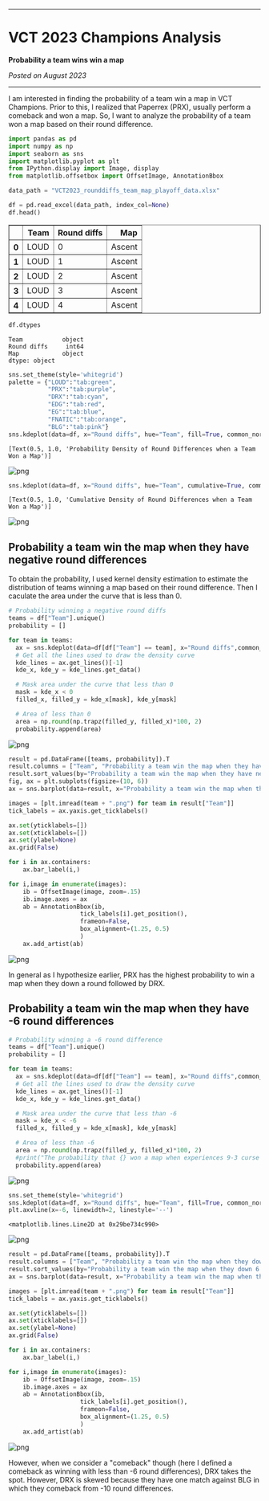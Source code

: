 <script type="text/x-mathjax-config">
    MathJax.Hub.Config({
        tex2jax: {
        skipTags: ['script', 'noscript', 'style', 'textarea', 'pre'],
        inlineMath: [['$','$']]
        }
    });
    </script>
      
<script type="text/javascript" async src="https://cdn.mathjax.org/mathjax/latest/MathJax.js?config=TeX-MML-AM_CHTML"> </script>

***

# VCT 2023 Champions Analysis

**Probability a team wins win a map**

*Posted on August 2023*

***

I am interested in finding the probability of a team win a map in VCT Champions. Prior to this, I realized that Paperrex (PRX), usually perform a comeback and won a map. So, I want to analyze the probability of a team won a map based on their round difference.


```python
import pandas as pd
import numpy as np
import seaborn as sns
import matplotlib.pyplot as plt
from IPython.display import Image, display
from matplotlib.offsetbox import OffsetImage, AnnotationBbox
```


```python
data_path = "VCT2023_rounddiffs_team_map_playoff_data.xlsx"

df = pd.read_excel(data_path, index_col=None)
df.head()
```




<div>
<style scoped>
    .dataframe tbody tr th:only-of-type {
        vertical-align: middle;
    }

    .dataframe tbody tr th {
        vertical-align: top;
    }

    .dataframe thead th {
        text-align: right;
    }
</style>
<table border="1" class="dataframe">
  <thead>
    <tr style="text-align: right;">
      <th></th>
      <th>Team</th>
      <th>Round diffs</th>
      <th>Map</th>
    </tr>
  </thead>
  <tbody>
    <tr>
      <th>0</th>
      <td>LOUD</td>
      <td>0</td>
      <td>Ascent</td>
    </tr>
    <tr>
      <th>1</th>
      <td>LOUD</td>
      <td>1</td>
      <td>Ascent</td>
    </tr>
    <tr>
      <th>2</th>
      <td>LOUD</td>
      <td>2</td>
      <td>Ascent</td>
    </tr>
    <tr>
      <th>3</th>
      <td>LOUD</td>
      <td>3</td>
      <td>Ascent</td>
    </tr>
    <tr>
      <th>4</th>
      <td>LOUD</td>
      <td>4</td>
      <td>Ascent</td>
    </tr>
  </tbody>
</table>
</div>




```python
df.dtypes
```




    Team           object
    Round diffs     int64
    Map            object
    dtype: object




```python
sns.set_theme(style='whitegrid')
palette = {"LOUD":"tab:green",
           "PRX":"tab:purple",
           "DRX":"tab:cyan",
           "EDG":"tab:red",
           "EG":"tab:blue",
           "FNATIC":"tab:orange",
           "BLG":"tab:pink"}
sns.kdeplot(data=df, x="Round diffs", hue="Team", fill=True, common_norm=False, palette=palette).set(title="Probability Density of Round Differences when a Team Won a Map")
```




    [Text(0.5, 1.0, 'Probability Density of Round Differences when a Team Won a Map')]




    
![png](output_5_1.png)
    



```python
sns.kdeplot(data=df, x="Round diffs", hue="Team", cumulative=True, common_norm=False, palette=palette).set(title="Cumulative Density of Round Differences when a Team Won a Map")
```




    [Text(0.5, 1.0, 'Cumulative Density of Round Differences when a Team Won a Map')]




    
![png](output_6_1.png)
    


## Probability a team win the map when they have negative round differences

To obtain the probability, I used kernel density estimation to estimate the distribution of teams winning a map based on their round difference. Then I caculate the area under the curve that is less than 0.


```python
# Probability winning a negative round diffs
teams = df["Team"].unique()
probability = []

for team in teams:
  ax = sns.kdeplot(data=df[df["Team"] == team], x="Round diffs",common_norm=False, color="blue")
  # Get all the lines used to draw the density curve
  kde_lines = ax.get_lines()[-1]
  kde_x, kde_y = kde_lines.get_data()

  # Mask area under the curve that less than 0
  mask = kde_x < 0
  filled_x, filled_y = kde_x[mask], kde_y[mask]

  # Area of less than 0
  area = np.round(np.trapz(filled_y, filled_x)*100, 2)
  probability.append(area)
```


    
![png](output_9_0.png)
    



```python
result = pd.DataFrame([teams, probability]).T
result.columns = ["Team", "Probability a team win the map when they have negative round differences (in %)"]
result.sort_values(by="Probability a team win the map when they have negative round differences (in %)", ascending=False, inplace=True)
fig, ax = plt.subplots(figsize=(10, 6))
ax = sns.barplot(data=result, x="Probability a team win the map when they have negative round differences (in %)", y="Team", palette=palette)

images = [plt.imread(team + ".png") for team in result["Team"]]
tick_labels = ax.yaxis.get_ticklabels()

ax.set(yticklabels=[])
ax.set(xticklabels=[])
ax.set(ylabel=None)
ax.grid(False)

for i in ax.containers:
    ax.bar_label(i,)

for i,image in enumerate(images):
    ib = OffsetImage(image, zoom=.15)
    ib.image.axes = ax
    ab = AnnotationBbox(ib,
                    tick_labels[i].get_position(),
                    frameon=False,
                    box_alignment=(1.25, 0.5)
                    )
    ax.add_artist(ab)
```


    
![png](output_10_0.png)
    


In general as I hypothesize earlier, PRX has the highest probability to win a map when they down a round followed by DRX.

## Probability a team win the map when they have -6 round differences


```python
# Probability winning a -6 round difference
teams = df["Team"].unique()
probability = []

for team in teams:
  ax = sns.kdeplot(data=df[df["Team"] == team], x="Round diffs",common_norm=False, color="blue")
  # Get all the lines used to draw the density curve
  kde_lines = ax.get_lines()[-1]
  kde_x, kde_y = kde_lines.get_data()

  # Mask area under the curve that less than -6
  mask = kde_x < -6
  filled_x, filled_y = kde_x[mask], kde_y[mask]

  # Area of less than -6
  area = np.round(np.trapz(filled_y, filled_x)*100, 2)
  #print("The probability that {} won a map when experiences 9-3 curse is: {}%".format(team, area))
  probability.append(area)
```


    
![png](output_13_0.png)
    



```python
sns.set_theme(style='whitegrid')
sns.kdeplot(data=df, x="Round diffs", hue="Team", fill=True, common_norm=False, palette=palette).set(title="Probability Density of Round Differences when a Team Won a Map")
plt.axvline(x=-6, linewidth=2, linestyle='--')
```




    <matplotlib.lines.Line2D at 0x29be734c990>




    
![png](output_14_1.png)
    



```python
result = pd.DataFrame([teams, probability]).T
result.columns = ["Team", "Probability a team win the map when they down 6 rounds (in %)"]
result.sort_values(by="Probability a team win the map when they down 6 rounds (in %)", ascending=False, inplace=True)
ax = sns.barplot(data=result, x="Probability a team win the map when they down 6 rounds (in %)", y="Team", palette=palette)

images = [plt.imread(team + ".png") for team in result["Team"]]
tick_labels = ax.yaxis.get_ticklabels()

ax.set(yticklabels=[])
ax.set(xticklabels=[])
ax.set(ylabel=None)
ax.grid(False)

for i in ax.containers:
    ax.bar_label(i,)

for i,image in enumerate(images):
    ib = OffsetImage(image, zoom=.15)
    ib.image.axes = ax
    ab = AnnotationBbox(ib,
                    tick_labels[i].get_position(),
                    frameon=False,
                    box_alignment=(1.25, 0.5)
                    )
    ax.add_artist(ab)
```


    
![png](output_15_0.png)
    


However, when we consider a "comeback" though (here I defined a comeback as winning with less than -6 round differences), DRX takes the spot. However, DRX is skewed because they have one match against BLG in which they comeback from -10 round differences.
